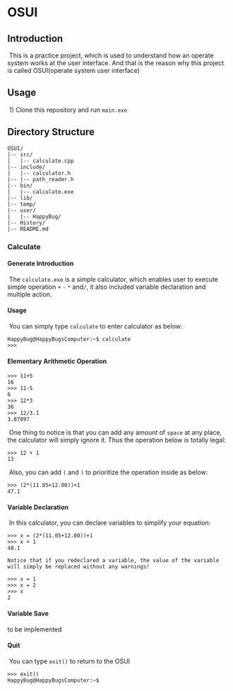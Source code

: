 # OSUI

## Introduction

​    This is a practice project, which is used to understand how an operate system works at the user interface. And that is the reason why this project is called OSUI(operate system user interface)

## Usage

​	1) Clone this repository and run `main.exe`

## Directory Structure

```
OSUI/
|-- src/
|   |-- calculate.cpp
|-- include/
|   |-- calculator.h
|-- |-- path_reader.h
|-- bin/
|   |-- calculate.exe
|-- lib/
|-- temp/
|-- user/
|   |-- HappyBug/
|-- History/
|-- README.md
```

### Calculate

#### Generate Introduction

​    The `calculate.exe` is a simple calculator, which enables user to execute simple operation `+` `-` `*` and`/`, it also included variable declaration and multiple action. 

#### Usage

​    You can simply type `calculate` to enter calculator as below:

```
HappyBug@HappyBugsComputer:~$ calculate
>>>
```

#### Elementary Arithmetic Operation

```
>>> 11+5
16
>>> 11-5
6
>>> 12*3
36
>>> 12/3.1
3.87097
```

​	One thing to notice is that you can add any amount of `space` at any place, the calculator will simply ignore it. Thus the operation below is totally legal: 

```
>>> 12 + 1
13
```

​	Also, you can add `(` and `)` to prioritize the operation inside as below:

```
>>> (2*(11.05+12.00))+1
47.1
```

#### Variable Declaration

​	In this calculator, you can declare variables to simplify your equation:
```
>>> x = (2*(11.05+12.00))+1
>>> x + 1
48.1
```

 	Notice that if you redeclared a variable, the value of the variable will simply be replaced without any warnings!

```
>>> x = 1
>>> x = 2
>>> x
2
```

#### Variable Save

to be implemented

#### Quit

​	You can type `exit()` to return to the OSUI

```
>>> exit()
HappyBug@HappyBugsComputer:~$
```

